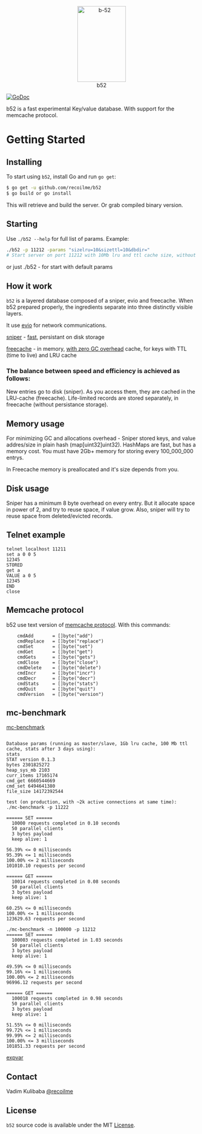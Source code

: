 

<p align="center">
<img 
    src="https://upload.wikimedia.org/wikipedia/commons/3/3a/Cocktail_B52.jpg" 
    width="128" height="200" border="0" alt="b-52">
    <br>
    b52
</p>


[![GoDoc](https://img.shields.io/badge/api-reference-blue.svg?style=flat-square)](https://godoc.org/github.com/recoilme/b52)

b52 is a fast experimental Key/value database. With support for the memcache protocol.


# Getting Started

## Installing

To start using `b52`, install Go and run `go get`:

```sh
$ go get -u github.com/recoilme/b52
$ go build or go install
```

This will retrieve and build the server. Or grab compiled binary version.

## Starting

Use `./b52 --help` for full list of params. Example:

```sh
./b52 -p 11212 -params "sizelru=10&sizettl=10&dbdir="
# Start server on port 11212 with 10Mb lru and ttl cache size, without persistent database.
```

or just ./b52 - for start with default params

## How it work

`b52` is a layered database composed of a sniper, evio and freecache.
When b52 prepared properly, the ingredients separate into three distinctly visible layers.

It use [evio](https://github.com/tidwall/evio) for network communications.

[sniper](https://github.com/recoilme/sniper) - [fast](https://github.com/recoilme/sniper#performance), persistant on disk storage

[freecache](https://github.com/coocood/freecache) - in memory, [with zero GC overhead](https://github.com/coocood/freecache#features) cache, for keys with TTL (time to live) and LRU cache


### The balance between speed and efficiency is achieved as follows:

New entries go to disk (sniper). As you access them, they are cached in the LRU-cache (freecache). Life-limited records are stored separately, in freecache (without persistance storage).

## Memory usage

For minimizing GC and allocations overhead - Sniper stored keys, and value addres/size in plain hash (map[uint32]uint32). HashMaps are fast, but has a memory cost. You must have 2Gb+ memory for storing every 100_000_000 entrys.

In Freecache memory is preallocated and it's size depends from you. 

## Disk usage

Sniper has a minimum 8 byte overhead on every entry. But it allocate space in power of 2, and try to reuse space, if value grow. Also, sniper will try to reuse space from deleted/evicted records.

## Telnet example

```
telnet localhost 11211
set a 0 0 5
12345
STORED
get a
VALUE a 0 5
12345
END
close
```

## Memcache protocol

b52 use text version of [memcache protocol](https://github.com/memcached/memcached/blob/master/doc/protocol.txt). With this commands:
```
	cmdAdd       = []byte("add")
	cmdReplace   = []byte("replace")
	cmdSet       = []byte("set")
	cmdGet       = []byte("get")
	cmdGets      = []byte("gets")
	cmdClose     = []byte("close")
	cmdDelete    = []byte("delete")
	cmdIncr      = []byte("incr")
	cmdDecr      = []byte("decr")
	cmdStats     = []byte("stats")
	cmdQuit      = []byte("quit")
	cmdVersion   = []byte("version")
```

## mc-benchmark

[mc-benchmark](https://github.com/antirez/mc-benchmark)
```

Database params (running as master/slave, 1Gb lru cache, 100 Mb ttl cache, stats after 3 days using):
stats
STAT version 0.1.3
bytes 2301825272
heap_sys_mb 2103
curr_items 17165174
cmd_get 6660544669
cmd_set 6494641380
file_size 14172392544

test (on production, with ~2k active connections at same time):
./mc-benchmark -p 11222

====== SET ======
  10000 requests completed in 0.10 seconds
  50 parallel clients
  3 bytes payload
  keep alive: 1

56.39% <= 0 milliseconds
95.39% <= 1 milliseconds
100.00% <= 2 milliseconds
101010.10 requests per second

====== GET ======
  10014 requests completed in 0.08 seconds
  50 parallel clients
  3 bytes payload
  keep alive: 1

60.25% <= 0 milliseconds
100.00% <= 1 milliseconds
123629.63 requests per second

./mc-benchmark -n 100000 -p 11212
====== SET ======
  100003 requests completed in 1.03 seconds
  50 parallel clients
  3 bytes payload
  keep alive: 1

49.59% <= 0 milliseconds
99.16% <= 1 milliseconds
100.00% <= 2 milliseconds
96996.12 requests per second

====== GET ======
  100018 requests completed in 0.98 seconds
  50 parallel clients
  3 bytes payload
  keep alive: 1

51.55% <= 0 milliseconds
99.72% <= 1 milliseconds
99.99% <= 2 milliseconds
100.00% <= 3 milliseconds
101851.33 requests per second

```

[expvar](https://gist.github.com/recoilme/0624cd5ecda195c804b67b1d64394603)

## Contact

Vadim Kulibaba [@recoilme](https://github.com/recoilme)

## License

`b52` source code is available under the MIT [License](/LICENSE).

